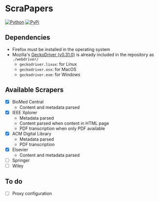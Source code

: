 # ScraPapers

[![Python](https://img.shields.io/static/v1?label=Python&message=3.10.5&color=yellow)](https://www.python.org/downloads/release/python-369/)
[![PyPi](https://img.shields.io/static/v1?label=PyPi&message=22.1.2&color=blue)](https://pypi.org/project/pip/21.2.4/)

## Dependencies

- Firefox must be installed in the operating system
- Mozilla's [GeckoDriver (v0.31.0)](https://github.com/mozilla/geckodriver/releases/tag/v0.31.0) is already included in the repository as `./webdriver/`
	- `geckodriver.lixux`: for Linux
	- `geckodriver.osx`: for MacOS
	- `geckodriver.exe`: for Windows

## Available Scrapers

- [x] BioMed Central
	- Content and metadata parsed
- [x] IEEE Xplorer
	- Metadata parsed
	- Content parsed when content in HTML page
	- PDF transcription when only PDF available
- [x] ACM Digital Library
	- Metadata parsed
	- PDF transcription
- [x] Elsevier
	- Content and metadata parsed
- [ ] Springer
- [ ] Wiley

## To do

- [ ] Proxy configuration
